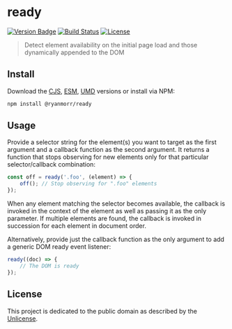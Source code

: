 # ready

[![Version Badge][version-image]][project-url]
[![Build Status][build-image]][build-url]
[![License][license-image]][license-url]

> Detect element availability on the initial page load and those dynamically appended to the DOM

## Install

Download the [CJS](https://github.com/ryanmorr/ready/raw/master/dist/ready.cjs.js), [ESM](https://github.com/ryanmorr/ready/raw/master/dist/ready.esm.js), [UMD](https://github.com/ryanmorr/ready/raw/master/dist/ready.umd.js) versions or install via NPM:

``` sh
npm install @ryanmorr/ready
```

## Usage

Provide a selector string for the element(s) you want to target as the first argument and a callback function as the second argument. It returns a function that stops observing for new elements only for that particular selector/callback combination:

``` javascript
const off = ready('.foo', (element) => {
    off(); // Stop observing for ".foo" elements
});
```

When any element matching the selector becomes available, the callback is invoked in the context of the element as well as passing it as the only parameter. If multiple elements are found, the callback is invoked in succession for each element in document order.

Alternatively, provide just the callback function as the only argument to add a generic DOM ready event listener:

``` javascript
ready((doc) => {
    // The DOM is ready
});
```

## License

This project is dedicated to the public domain as described by the [Unlicense](http://unlicense.org/).

[project-url]: https://github.com/ryanmorr/ready
[version-image]: https://badge.fury.io/gh/ryanmorr%2Fready.svg
[build-url]: https://travis-ci.org/ryanmorr/ready
[build-image]: https://travis-ci.org/ryanmorr/ready.svg
[license-image]: https://img.shields.io/badge/license-Unlicense-blue.svg
[license-url]: UNLICENSE